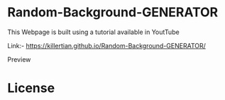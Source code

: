 # Random-Background-GENERATOR

This Webpage is built using a tutorial available in YoutTube

Link:- https://killertian.github.io/Random-Background-GENERATOR/

Preview 

# License 
